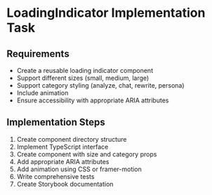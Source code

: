 # LoadingIndicator Implementation Task

## Requirements
- Create a reusable loading indicator component
- Support different sizes (small, medium, large)
- Support category styling (analyze, chat, rewrite, persona)
- Include animation
- Ensure accessibility with appropriate ARIA attributes

## Implementation Steps
1. Create component directory structure
2. Implement TypeScript interface
3. Create component with size and category props
4. Add appropriate ARIA attributes
5. Add animation using CSS or framer-motion
6. Write comprehensive tests
7. Create Storybook documentation
